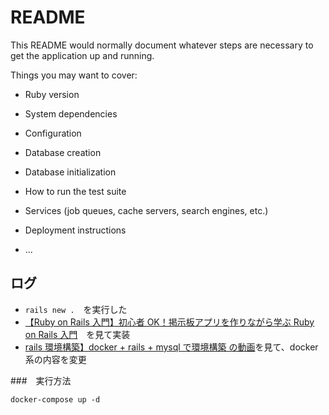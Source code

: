 # README

This README would normally document whatever steps are necessary to get the
application up and running.

Things you may want to cover:

- Ruby version

- System dependencies

- Configuration

- Database creation

- Database initialization

- How to run the test suite

- Services (job queues, cache servers, search engines, etc.)

- Deployment instructions

- ...

## ログ

- `rails new .`　を実行した
- [【Ruby on Rails 入門】初心者 OK！掲示板アプリを作りながら学ぶ Ruby on Rails 入門](https://youtu.be/CfdRXSrwLDo?si=9wn1vG9A40qbvBWF)　を見て実装
- [rails 環境構築】docker + rails + mysql で環境構築 の動画](https://youtu.be/Fq1PH0Gwi8I?si=bCXKVVwdj_7h3tVR)を見て、docker 系の内容を変更

###　実行方法

```shell
docker-compose up -d
```
